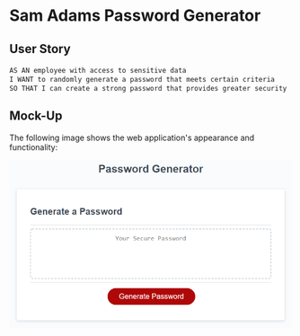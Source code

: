 # Sam Adams Password Generator

## User Story

```
AS AN employee with access to sensitive data
I WANT to randomly generate a password that meets certain criteria
SO THAT I can create a strong password that provides greater security
```

## Mock-Up

The following image shows the web application's appearance and functionality:

![The Password Generator application displays a red button to "Generate Password".](03-javascript-homework-demo.png)